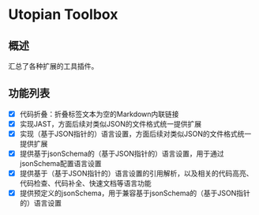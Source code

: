 # Utopian Toolbox

## 概述

汇总了各种扩展的工具插件。

## 功能列表

* [X] 代码折叠：折叠标签文本为空的Markdown内联链接
* [X] 实现JAST，方面后续对类似JSON的文件格式统一提供扩展
* [X] 实现（基于JSON指针的）语言设置，方面后续对类似JSON的文件格式统一提供扩展
* [X] 提供基于jsonSchema的（基于JSON指针的）语言设置，用于通过jsonSchema配置语言设置
* [X] 提供基于（基于JSON指针的）语言设置的引用解析，以及相关的代码高亮、代码检查、代码补全、快速文档等语言功能
* [X] 提供预定义的jsonSchema，用于兼容基于jsonSchema的（基于JSON指针的）语言设置